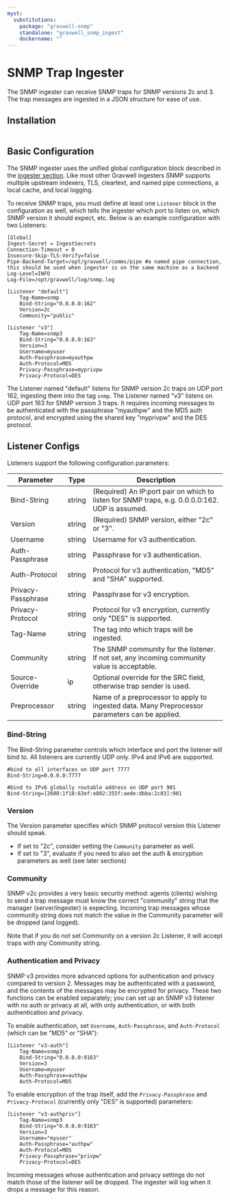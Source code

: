```yaml
---
myst:
  substitutions:
    package: "gravwell-snmp"
    standalone: "gravwell_snmp_ingest"
    dockername: ""
---
```

# SNMP Trap Ingester

The SNMP ingester can receive SNMP traps for SNMP versions 2c and 3. The trap messages are ingested in a JSON structure for ease of use.

## Installation

```{include} installation_instructions_template.md 
```

## Basic Configuration

The SNMP ingester uses the unified global configuration block described in the [ingester section](ingesters_global_configuration_parameters).  Like most other Gravwell ingesters SNMP supports multiple upstream indexers, TLS, cleartext, and named pipe connections, a local cache, and local logging.

To receive SNMP traps, you must define at least one `Listener` block in the configuration as well, which tells the ingester which port to listen on, which SNMP version it should expect, etc. Below is an example configuration with two Listeners:

```
[Global]
Ingest-Secret = IngestSecrets
Connection-Timeout = 0
Insecure-Skip-TLS-Verify=false
Pipe-Backend-Target=/opt/gravwell/comms/pipe #a named pipe connection, this should be used when ingester is on the same machine as a backend
Log-Level=INFO
Log-File=/opt/gravwell/log/snmp.log

[Listener "default"]
	Tag-Name=snmp
	Bind-String="0.0.0.0:162"
	Version=2c
	Community="public"

[Listener "v3"]
	Tag-Name=snmp3
	Bind-String="0.0.0.0:163"
	Version=3
	Username=myuser
	Auth-Passphrase=myauthpw
	Auth-Protocol=MD5
	Privacy-Passphrase=myprivpw
	Privacy-Protocol=DES
```

The Listener named "default" listens for SNMP version 2c traps on UDP port 162, ingesting them into the tag `snmp`. The Listener named "v3" listens on UDP port 163 for SNMP version 3 traps. It requires incoming messages to be authenticated with the passphrase "myauthpw" and the MD5 auth protocol, and encrypted using the shared key "myprivpw" and the DES protocol.

## Listener Configs

Listeners support the following configuration parameters:

| Parameter | Type | Description |
|-----------|------|-------------|
| Bind-String | string | (Required) An IP:port pair on which to listen for SNMP traps, e.g. 0.0.0.0:162. UDP is assumed. |
| Version | string | (Required) SNMP version, either "2c" or "3". |
| Username | string | Username for v3 authentication. |
| Auth-Passphrase | string | Passphrase for v3 authentication. |
| Auth-Protocol | string | Protocol for v3 authentication, "MD5" and "SHA" supported. |
| Privacy-Passphrase | string | Passphrase for v3 encryption. |
| Privacy-Protocol | string | Protocol for v3 encryption, currently only "DES" is supported. |
| Tag-Name  | string | The tag into which traps will be ingested. |
| Community | string | The SNMP community for the listener. If not set, any incoming community value is acceptable. |
| Source-Override | ip | Optional override for the SRC field, otherwise trap sender is used. |
| Preprocessor | string | Name of a preprocessor to apply to ingested data. Many Preprocessor parameters can be applied. |

### Bind-String

The Bind-String parameter controls which interface and port the listener will bind to.  All listeners are currently UDP only.  IPv4 and IPv6 are supported.

```
#bind to all interfaces on UDP port 7777
Bind-String=0.0.0.0:7777

#bind to IPv6 globally routable address on UDP port 901
Bind-String=[2600:1f18:63ef:e802:355f:aede:dbba:2c03]:901
```

### Version

The Version parameter specifies which SNMP protocol version this Listener should speak.

* If set to "2c", consider setting the `Community` parameter as well.
* If set to "3", evaluate if you need to also set the auth & encryption parameters as well (see later sections)

### Community

SNMP v2c provides a very basic security method: agents (clients) wishing to send a trap message must know the correct "community" string that the manager (server/ingester) is expecting. Incoming trap messages whose community string does not match the value in the Community parameter will be dropped (and logged).

Note that if you do not set Community on a version 2c Listener, it will accept traps with *any* Community string.

### Authentication and Privacy

SNMP v3 provides more advanced options for authentication and privacy compared to version 2. Messages may be authenticated with a password, and the contents of the messages may be encrypted for privacy. These two functions can be enabled separately; you can set up an SNMP v3 listener with no auth or privacy at all, with only authentication, or with both authentication and privacy.

To enable authentication, set `Username`, `Auth-Passphrase`, and `Auth-Protocol` (which can be "MD5" or "SHA"):

```
[Listener "v3-auth"]
	Tag-Name=snmp3
	Bind-String="0.0.0.0:9163"
	Version=3
	Username=myuser
	Auth-Passphrase=authpw
	Auth-Protocol=MD5
```

To enable encryption of the trap itself, add the `Privacy-Passphrase` and `Privacy-Protocol` (currently only "DES" is supported) parameters:

```
[Listener "v3-authpriv"]
	Tag-Name=snmp3
	Bind-String="0.0.0.0:9163"
	Version=3
	Username="myuser"
	Auth-Passphrase="authpw"
	Auth-Protocol=MD5
	Privacy-Passphrase="privpw"
	Privacy-Protocol=DES
```

Incoming messages whose authentication and privacy settings do not match those of the listener will be dropped. The ingester will log when it drops a message for this reason.
